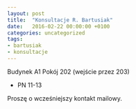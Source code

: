 ```yaml
---
layout: post
title:  "Konsultacje R. Bartusiak"
date:   2016-02-22 00:00:00 +0100
categories: uncategorized
tags:
- bartusiak
- konsultacje
---
```


Budynek A1 
Pokój 202 (wejście przez 203)

* PN 11-13

Proszę o wcześniejszy kontakt mailowy.
